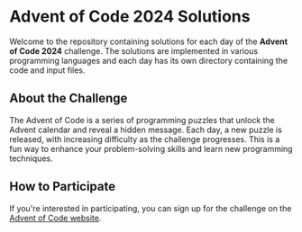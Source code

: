 # Advent of Code 2024 Solutions

Welcome to the repository containing solutions for each day of the **Advent of Code 2024** challenge. The solutions are implemented in various programming languages and each day has its own directory containing the code and input files.

## About the Challenge

The Advent of Code is a series of programming puzzles that unlock the Advent calendar and reveal a hidden message. Each day, a new puzzle is released, with increasing difficulty as the challenge progresses. This is a fun way to enhance your problem-solving skills and learn new programming techniques.

## How to Participate

If you're interested in participating, you can sign up for the challenge on the [Advent of Code website](https://adventofcode.com/).